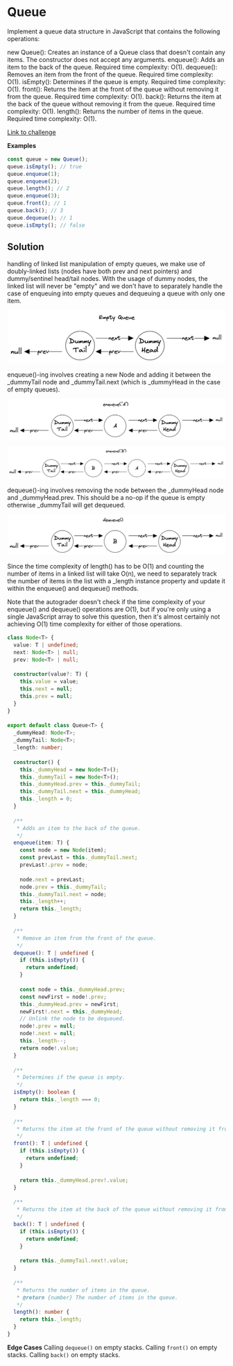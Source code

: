 # Queue

Implement a queue data structure in JavaScript that contains the following operations:

new Queue(): Creates an instance of a Queue class that doesn't contain any items. The constructor does not accept any arguments.
enqueue(): Adds an item to the back of the queue. Required time complexity: O(1).
dequeue(): Removes an item from the front of the queue. Required time complexity: O(1).
isEmpty(): Determines if the queue is empty. Required time complexity: O(1).
front(): Returns the item at the front of the queue without removing it from the queue. Required time complexity: O(1).
back(): Returns the item at the back of the queue without removing it from the queue. Required time complexity: O(1).
length(): Returns the number of items in the queue. Required time complexity: O(1).

[Link to challenge](./index.ts)

**Examples**

```javascript
const queue = new Queue();
queue.isEmpty(); // true
queue.enqueue(1);
queue.enqueue(2);
queue.length(); // 2
queue.enqueue(3);
queue.front(); // 1
queue.back(); // 3
queue.dequeue(); // 1
queue.isEmpty(); // false
```

## Solution

handling of linked list manipulation of empty queues, we make use of doubly-linked lists (nodes have both prev and next pointers) and dummy/sentinel head/tail nodes. With the usage of dummy nodes, the linked list will never be "empty" and we don't have to separately handle the case of enqueuing into empty queues and dequeuing a queue with only one item.

![alt text](image.png)

enqueue()-ing involves creating a new Node and adding it between the \_dummyTail node and \_dummyTail.next (which is \_dummyHead in the case of empty queues).

![alt text](image-1.png)

![alt text](image-2.png)

dequeue()-ing involves removing the node between the \_dummyHead node and \_dummyHead.prev. This should be a no-op if the queue is empty otherwise \_dummyTail will get dequeued.

![alt text](image-3.png)

Since the time complexity of length() has to be O(1) and counting the number of items in a linked list will take O(n), we need to separately track the number of items in the list with a \_length instance property and update it within the enqueue() and dequeue() methods.

Note that the autograder doesn't check if the time complexity of your enqueue() and dequeue() operations are O(1), but if you're only using a single JavaScript array to solve this question, then it's almost certainly not achieving O(1) time complexity for either of those operations.

```typescript
class Node<T> {
  value: T | undefined;
  next: Node<T> | null;
  prev: Node<T> | null;

  constructor(value?: T) {
    this.value = value;
    this.next = null;
    this.prev = null;
  }
}

export default class Queue<T> {
  _dummyHead: Node<T>;
  _dummyTail: Node<T>;
  _length: number;

  constructor() {
    this._dummyHead = new Node<T>();
    this._dummyTail = new Node<T>();
    this._dummyHead.prev = this._dummyTail;
    this._dummyTail.next = this._dummyHead;
    this._length = 0;
  }

  /**
   * Adds an item to the back of the queue.
   */
  enqueue(item: T) {
    const node = new Node(item);
    const prevLast = this._dummyTail.next;
    prevLast!.prev = node;

    node.next = prevLast;
    node.prev = this._dummyTail;
    this._dummyTail.next = node;
    this._length++;
    return this._length;
  }

  /**
   * Remove an item from the front of the queue.
   */
  dequeue(): T | undefined {
    if (this.isEmpty()) {
      return undefined;
    }

    const node = this._dummyHead.prev;
    const newFirst = node!.prev;
    this._dummyHead.prev = newFirst;
    newFirst!.next = this._dummyHead;
    // Unlink the node to be dequeued.
    node!.prev = null;
    node!.next = null;
    this._length--;
    return node!.value;
  }

  /**
   * Determines if the queue is empty.
   */
  isEmpty(): boolean {
    return this._length === 0;
  }

  /**
   * Returns the item at the front of the queue without removing it from the queue.
   */
  front(): T | undefined {
    if (this.isEmpty()) {
      return undefined;
    }

    return this._dummyHead.prev!.value;
  }

  /**
   * Returns the item at the back of the queue without removing it from the queue it.
   */
  back(): T | undefined {
    if (this.isEmpty()) {
      return undefined;
    }

    return this._dummyTail.next!.value;
  }

  /**
   * Returns the number of items in the queue.
   * @return {number} The number of items in the queue.
   */
  length(): number {
    return this._length;
  }
}
```

**Edge Cases**
Calling `dequeue()` on empty stacks.
Calling `front()` on empty stacks.
Calling `back()` on empty stacks.
